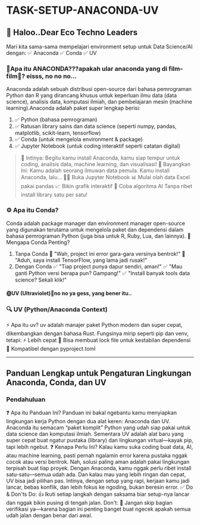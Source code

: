 # TASK-SETUP-ANACONDA-UV
## 📣 Haloo..Dear Eco Techno Leaders
Mari kita sama-sama mempelajari environment setup untuk Data Science/AI dengan:
✅ Anaconda
✅ Conda
✅ UV
### 🐍Apa itu ANACONDA???apakah ular anaconda yang di film-film🤔? eisss, no no no...
Anaconda adalah sebuah distribusi open-source dari bahasa pemrograman Python dan R yang dirancang khusus untuk keperluan ilmu data (data science), analisis data, komputasi ilmiah, dan pembelajaran mesin (machine learning).Anaconda adalah paket super lengkap berisi:
1. ✅ Python (bahasa pemrograman)
2. ✅ Ratusan library sains dan data science (seperti numpy, pandas, matplotlib, scikit-learn, tensorflow)
3. ✅ Conda (untuk mengelola environment & package)
4. ✅ Jupyter Notebook (untuk coding interaktif seperti catatan digital)
>🎯 Intinya: Begitu kamu install Anaconda, kamu siap tempur untuk coding, analisis data, machine learning, dan visualisasi!
>🚀 Bayangkan Ini:
Kamu adalah seorang ilmuwan data pemula.
Kamu install Anaconda, lalu...
>🧑‍💻 Buka Jupyter Notebook
>📊 Mulai olah data Excel pakai pandas
>📈 Bikin grafik interaktif
>🧠 Coba algoritma AI
Tanpa ribet install library satu per satu!
### ⚙️ Apa itu Conda?
Conda adalah package manager dan environment manager open-source yang digunakan terutama untuk mengelola paket dan dependensi dalam bahasa pemrograman Python (juga bisa untuk R, Ruby, Lua, dan lainnya).
🎯 Mengapa Conda Penting?
1. Tanpa Conda
🚫 "Wah, project ini error gara-gara versinya bentrok!"
🚫 "Aduh, saya install TensorFlow, yang lama jadi rusak!"
2. Dengan Conda
✅ "Tiap project punya dapur sendiri, aman!"
✅ "Mau ganti Python versi berapa pun? Gampang!"
✅ "Install banyak tools data science? Sekali klik!"
#### 🌞UV (Ultraviolet)🤣no no ya gess, yang bener itu..
### 🔍 UV (Python/Anaconda Context)
⚡ Apa itu uv?
uv adalah manajer paket Python modern dan super cepat, dikembangkan dengan bahasa Rust.
Fungsinya mirip seperti pip dan venv, tetapi:
⚡ Lebih cepat
🔐 Bisa membuat lock file untuk kestabilan dependensi
🔄 Kompatibel dengan pyproject.toml
_________________________________________________________________________________________________________________________________________________________________________________________
## Panduan Lengkap untuk Pengaturan Lingkungan Anaconda, Conda, dan UV
### Pendahuluan
❓ Apa itu Panduan Ini?
Panduan ini bakal ngebantu kamu menyiapkan lingkungan kerja Python dengan dua alat keren: Anaconda dan UV.
Anaconda itu semacam “paket komplit” Python yang udah siap pakai untuk data science dan komputasi ilmiah.
Sementara UV adalah alat baru yang super cepat buat ngatur pustaka (library) dan lingkungan virtual—kayak pip, tapi lebih ngebut.
❓ Kenapa Perlu Ini?
Kalau kamu suka coding buat data, AI, atau machine learning, pasti pernah ngalamin error karena pustaka nggak cocok atau versi bentrok. Nah, solusi paling aman adalah pakai lingkungan terpisah buat tiap proyek.
Dengan Anaconda, kamu nggak perlu ribet install satu-satu—semua udah ada. Dan kalau mau yang lebih ringan dan cepat, UV bisa jadi pilihan pas.
Intinya, dengan setup yang rapi, kerjaan kamu jadi lancar, bebas konflik, dan lebih fokus ke ngoding, bukan beresin error.
✅ Do & Don'ts
Do:
👍 Ikuti setiap langkah dengan saksama biar setup-nya lancar dan nggak bikin pusing di tengah jalan.
Don't:
🚫 Jangan skip bagian verifikasi ya—karena bagian ini penting banget buat ngecek apakah semua udah jalan dengan benar dari awal.


 



